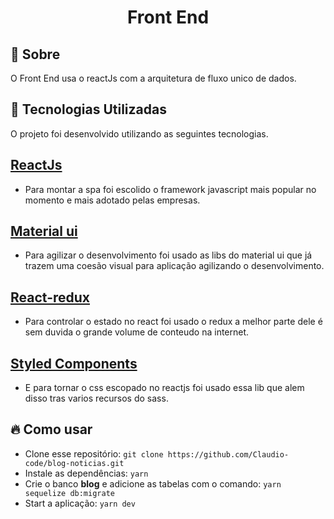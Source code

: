 <h1 align="center">
    Front End
</h1>


<a id="sobre"></a>
## :bookmark: Sobre 

O Front End usa o reactJs com a arquitetura de fluxo unico de dados.

<a id="tecnologias-utilizadas"></a>
## :rocket: Tecnologias Utilizadas

O projeto foi desenvolvido utilizando as seguintes tecnologias.

## [ReactJs](https://pt-br.reactjs.org/)
- Para montar a spa foi escolido o framework javascript mais popular no momento e mais adotado pelas empresas.

## [Material ui](https://material-ui.com/pt/)
- Para agilizar o desenvolvimento foi usado as libs do material ui que já trazem uma coesão visual para aplicação agilizando o desenvolvimento.

## [React-redux](https://redux.js.org/basics/usage-with-react)
- Para controlar o estado no react foi usado o redux a melhor parte dele é sem duvida o grande volume de conteudo na internet.

## [Styled Components](https://styled-components.com/)
- E para tornar o css escopado no reactjs foi usado essa lib que alem disso tras varios recursos do sass.

<a id="como-usar"></a>
## :fire: Como usar

- Clone esse repositório: `git clone https://github.com/Claudio-code/blog-noticias.git`
- Instale as dependências: `yarn` 
- Crie o banco <b>blog</b> e adicione as tabelas com o comando: `yarn sequelize db:migrate` 
- Start a aplicação: `yarn dev`
